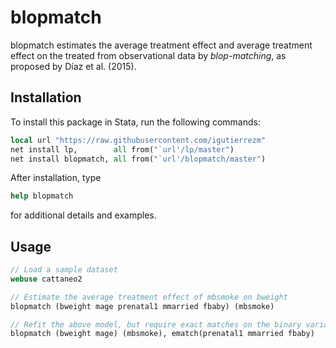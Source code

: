 # blopmatch

blopmatch estimates the average treatment effect and average treatment
effect on the treated from observational data by *blop-matching*, as proposed
by Díaz et al. (2015).

## Installation

To install this package in Stata, run the following commands:
```Stata
local url "https://raw.githubusercontent.com/igutierrezm"
net install lp,        all from("`url'/lp/master")  
net install blopmatch, all from("`url'/blopmatch/master")  
```
After installation, type
```Stata
help blopmatch
```
for additional details and examples.

## Usage

```Stata
// Load a sample dataset
webuse cattaneo2

// Estimate the average treatment effect of mbsmoke on bweight
blopmatch (bweight mage prenatal1 mmarried fbaby) (mbsmoke)

// Refit the above model, but require exact matches on the binary variables
blopmatch (bweight mage) (mbsmoke), ematch(prenatal1 mmarried fbaby)
```
